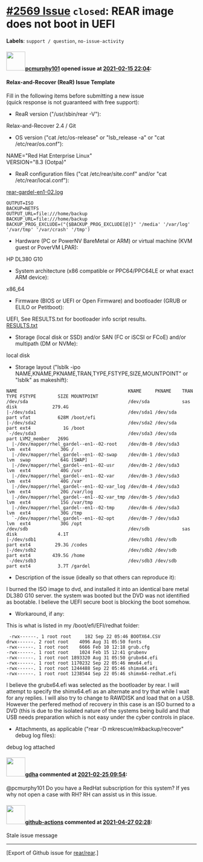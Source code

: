 [\#2569 Issue](https://github.com/rear/rear/issues/2569) `closed`: REAR image does not boot in UEFI
===================================================================================================

**Labels**: `support / question`, `no-issue-activity`

#### <img src="https://avatars.githubusercontent.com/u/78985018?v=4" width="50">[pcmurphy101](https://github.com/pcmurphy101) opened issue at [2021-02-15 22:04](https://github.com/rear/rear/issues/2569):

#### Relax-and-Recover (ReaR) Issue Template

Fill in the following items before submitting a new issue  
(quick response is not guaranteed with free support):

-   ReaR version ("/usr/sbin/rear -V"):

Relax-and-Recover 2.4 / Git

-   OS version ("cat /etc/os-release" or "lsb\_release -a" or "cat
    /etc/rear/os.conf"):

NAME="Red Hat Enterprise Linux"  
VERSION="8.3 (Ootpa)"

-   ReaR configuration files ("cat /etc/rear/site.conf" and/or "cat
    /etc/rear/local.conf"):

[rear-gardel-en1-02.log](https://github.com/rear/rear/files/5984259/rear-gardel-en1-02.log)

    OUTPUT=ISO
    BACKUP=NETFS
    OUTPUT_URL=file:///home/backup
    BACKUP_URL=file:///home/backup
    BACKUP_PROG_EXCLUDE=("{$BACKUP_PROG_EXCLUDE[@]}" '/media' '/var/log' '/var/tmp' '/var/crash' '/tmp')

-   Hardware (PC or PowerNV BareMetal or ARM) or virtual machine (KVM
    guest or PoverVM LPAR):

HP DL380 G10

-   System architecture (x86 compatible or PPC64/PPC64LE or what exact
    ARM device):

x86\_64

-   Firmware (BIOS or UEFI or Open Firmware) and bootloader (GRUB or
    ELILO or Petitboot):

UEFI, See RESULTS.txt for bootloader info script results.  
[RESULTS.txt](https://github.com/rear/rear/files/5984271/RESULTS.txt)

-   Storage (local disk or SSD) and/or SAN (FC or iSCSI or FCoE) and/or
    multipath (DM or NVMe):

local disk

-   Storage layout ("lsblk -ipo
    NAME,KNAME,PKNAME,TRAN,TYPE,FSTYPE,SIZE,MOUNTPOINT" or "lsblk" as
    makeshift):

<!-- -->

    NAME                                         KNAME     PKNAME    TRAN   TYPE FSTYPE        SIZE MOUNTPOINT
    /dev/sda                                     /dev/sda            sas    disk             279.4G 
    |-/dev/sda1                                  /dev/sda1 /dev/sda         part vfat          628M /boot/efi
    |-/dev/sda2                                  /dev/sda2 /dev/sda         part ext4            1G /boot
    `-/dev/sda3                                  /dev/sda3 /dev/sda         part LVM2_member   269G 
      |-/dev/mapper/rhel_gardel--en1--02-root    /dev/dm-0 /dev/sda3        lvm  ext4           30G /
      |-/dev/mapper/rhel_gardel--en1--02-swap    /dev/dm-1 /dev/sda3        lvm  swap           64G [SWAP]
      |-/dev/mapper/rhel_gardel--en1--02-usr     /dev/dm-2 /dev/sda3        lvm  ext4           40G /usr
      |-/dev/mapper/rhel_gardel--en1--02-var     /dev/dm-3 /dev/sda3        lvm  ext4           40G /var
      |-/dev/mapper/rhel_gardel--en1--02-var_log /dev/dm-4 /dev/sda3        lvm  ext4           20G /var/log
      |-/dev/mapper/rhel_gardel--en1--02-var_tmp /dev/dm-5 /dev/sda3        lvm  ext4           15G /var/tmp
      |-/dev/mapper/rhel_gardel--en1--02-tmp     /dev/dm-6 /dev/sda3        lvm  ext4           30G /tmp
      `-/dev/mapper/rhel_gardel--en1--02-opt     /dev/dm-7 /dev/sda3        lvm  ext4           30G /opt
    /dev/sdb                                     /dev/sdb            sas    disk               4.1T 
    |-/dev/sdb1                                  /dev/sdb1 /dev/sdb         part ext4         29.3G /codes
    |-/dev/sdb2                                  /dev/sdb2 /dev/sdb         part ext4        439.5G /home
    `-/dev/sdb3                                  /dev/sdb3 /dev/sdb         part ext4          3.7T /gardel

-   Description of the issue (ideally so that others can reproduce it):

I burned the ISO image to dvd, and installed it into an identical bare
metal DL380 G10 server. the system was booted but the DVD was not
identified as bootable. I believe the UEFI secure boot is blocking the
boot somehow.

-   Workaround, if any:

This is what is listed in my /boot/efi/EFI/redhat folder:

     -rwx------. 1 root root     182 Sep 22 05:46 BOOTX64.CSV
    drwx------. 2 root root    4096 Aug 31 05:50 fonts
    -rwx------. 1 root root    6666 Feb 10 12:18 grub.cfg
    -rwx------. 1 root root    1024 Feb 15 12:41 grubenv
    -rwx------. 1 root root 1893320 Aug 31 05:50 grubx64.efi
    -rwx------. 1 root root 1170232 Sep 22 05:46 mmx64.efi
    -rwx------. 1 root root 1244488 Sep 22 05:46 shimx64.efi
    -rwx------. 1 root root 1238544 Sep 22 05:46 shimx64-redhat.efi

I believe the grubx64.efi was selected as the bootloader by rear. I will
attempt to specify the shimx64.efi as an alternate and try that while I
wait for any replies. I will also try to change to RAWDISK and load that
on a USB. However the perfered method of recovery in this case is an ISO
burned to a DVD (this is due to the isolated nature of the systems being
build and that USB needs preparation which is not easy under the cyber
controls in place.

-   Attachments, as applicable ("rear -D mkrescue/mkbackup/recover"
    debug log files):

debug log attached

#### <img src="https://avatars.githubusercontent.com/u/888633?u=cdaeb31efcc0048d3619651aa18dd4b76e636b21&v=4" width="50">[gdha](https://github.com/gdha) commented at [2021-02-25 09:54](https://github.com/rear/rear/issues/2569#issuecomment-785768987):

@pcmurphy101 Do you have a RedHat subscription for this system? If yes
why not open a case with RH? RH can assist us in this issue.

#### <img src="https://avatars.githubusercontent.com/in/15368?v=4" width="50">[github-actions](https://github.com/apps/github-actions) commented at [2021-04-27 02:28](https://github.com/rear/rear/issues/2569#issuecomment-827267799):

Stale issue message

------------------------------------------------------------------------

\[Export of Github issue for
[rear/rear](https://github.com/rear/rear).\]
